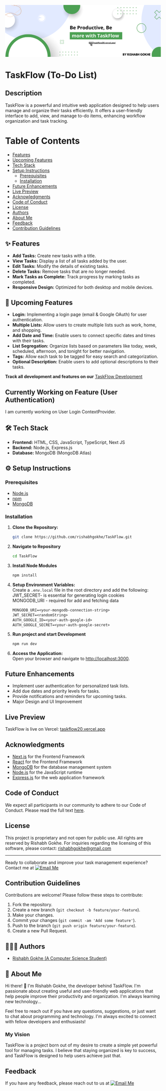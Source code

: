 ![TaskFlow Banner](./public/images/TaskFlow%20Banner.png)

# TaskFlow (To-Do List)

## Description

TaskFlow is a powerful and intuitive web application designed to help users manage and organize their tasks efficiently. It offers a user-friendly interface to add, view, and manage to-do items, enhancing workflow organization and task tracking.

# Table of Contents

  - [Features](#-features)
  - [Upcoming Features](#-upcoming-features)
  - [Tech Stack](#️-tech-stack)
  - [Setup Instructions](#️-setup-instructions)
    - [Prerequisites](#prerequisites)
    - [Installation](#installation)
  - [Future Enhancements](#future-enhancements)
  - [Live Preview](#live-preview)
  - [Acknowledgments](#acknowledgments)
  - [Code of Conduct](#code-of-conduct)
  - [License](#license)
  - [Authors](#-authors)
  - [About Me](#-about-me)
  - [Feedback](#feedback)
  - [Contribution Guidelines](#-contribution-guidelines)

## ✨ Features

- **Add Tasks:** Create new tasks with a title.
- **View Tasks:** Display a list of all tasks added by the user.
- **Edit Tasks:** Modify the details of existing tasks.
- **Delete Tasks:** Remove tasks that are no longer needed.
- **Mark Tasks as Complete:** Track progress by marking tasks as completed.
- **Responsive Design:** Optimized for both desktop and mobile devices.

## 🚀 Upcoming Features

- **Login:** Implementing a login page (email & Google OAuth) for user authentication.
- **Multiple Lists:** Allow users to create multiple lists such as work, home, and shopping.
- **Add Date and Time:** Enable users to connect specific dates and times with their tasks.
- **List Segregation:** Organize lists based on parameters like today, week, scheduled, afternoon, and tonight for better navigation.
- **Tags:** Allow each task to be tagged for easy search and categorization.
- **Optional Description:** Enable users to add optional descriptions to their tasks.

**Track all development and features on our** [TaskFlow Development](https://github.com/users/rishabhgokhe/projects/2)


## Currently Working on Feature (User Authentication)
I am currently working on User Login ContextProvider.


## 🛠️ Tech Stack

- **Frontend:** HTML, CSS, JavaScript, TypeScript, Next JS
- **Backend:** Node.js, Express.js
- **Database:** MongoDB (MongoDB Atlas)

## ⚙️ Setup Instructions

### Prerequisites

- [Node.js](https://nodejs.org/)
- [npm](https://www.npmjs.com/)
- [MongoDB](https://www.mongodb.com/)

### Installation

1. **Clone the Repository:**
   ```bash
   git clone https://github.com/rishabhgokhe/TaskFlow.git

2. **Navigate to Repository**
    ```bash
    cd TaskFlow

3. **Install Node Modules**
    ```bash
    npm install

4. **Setup Environment Variables:**  
   Create a `.env.local` file in the root directory and add the following:  
       JWT_SECRET- is essential for generating login cookies
       <br/>
       MONGODB_URI - required for add and fetching data
       <br/>
   ```plaintext
   MONGODB_URI=<your-mongodb-connection-string>
   JWT_SECRET=<randomString>
   AUTH_GOOGLE_ID=<your-auth-google-id>
   AUTH_GOOGLE_SECRET=<your-auth-google-secret>

5. **Run project and start Development**
    ```bash
    npm run dev

6. **Access the Application:**  
   Open your browser and navigate to [http://localhost:3000](http://localhost:3000).
  
## Future Enhancements

- Implement user authentication for personalized task lists.
- Add due dates and priority levels for tasks.
- Provide notifications and reminders for upcoming tasks.
- Major Design and UI Improvement

## Live Preview

TaskFlow is live on Vercel: [taskflow20.vercel.app](https://taskflow20.vercel.app/)

## Acknowledgments

- [Next.js](https://nextjs.org/) for the Frontend Framework
- [React](https://react.dev/) for the Frontend Framework
- [MongoDB](https://www.mongodb.com/) for the database management system
- [Node.js](https://nodejs.org/) for the JavaScript runtime
- [Express.js](https://expressjs.com/) for the web application framework

## Code of Conduct

We expect all participants in our community to adhere to our Code of Conduct. Please read the full text [here](CODE_OF_CONDUCT.md).

## License

This project is proprietary and not open for public use. All rights are reserved by Rishabh Gokhe.
For inquiries regarding the licensing of this software, please contact: rishabhgokhe@gmail.com

---

Ready to collaborate and improve your task management experience? Contact me at [![Email Me](https://img.shields.io/badge/Email-Me-black?style=flat&logo=[YOUR_ICON_URL]&logoColor=white)](mailto:rishabhgokhe2004@gmail.com)

## Contribution Guidelines

Contributions are welcome! Please follow these steps to contribute:
1. Fork the repository.
2. Create a new branch (`git checkout -b feature/your-feature`).
3. Make your changes.
4. Commit your changes (`git commit -am 'Add some feature'`).
5. Push to the branch (`git push origin feature/your-feature`).
6. Create a new Pull Request.

## 👨🏻‍💻 Authors

- [Rishabh Gokhe (A Computer Science Student)](https://www.github.com/rishabhgokhe)

## 🚀 About Me

Hi there! 👋 I'm Rishabh Gokhe, the developer behind TaskFlow. I'm passionate about creating useful and user-friendly web applications that help people improve their productivity and organization. I'm always learning new technology...

Feel free to reach out if you have any questions, suggestions, or just want to chat about programming and technology. I'm always excited to connect with fellow developers and enthusiasts!

### My Vision

TaskFlow is a project born out of my desire to create a simple yet powerful tool for managing tasks. I believe that staying organized is key to success, and TaskFlow is designed to help users achieve just that.

## Feedback

If you have any feedback, please reach out to us at 
[![Email Me](https://img.shields.io/badge/Email-Me-black?style=flat&logo=[YOUR_ICON_URL]&logoColor=white)](mailto:rishabhgokhe2004@gmail.com)